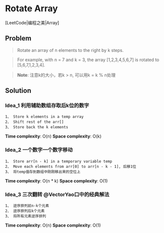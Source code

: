 # Rotate Array 

[LeetCode|编程之美|Array]

## Problem

> Rotate an array of n elements to the right by k steps.

> For example, with n = 7 and k = 3, the array [1,2,3,4,5,6,7] is rotated to [5,6,7,1,2,3,4].

> **Note**:
> 注意k的大小，若k > n, 可以用k = k % n处理

## Solution

### Idea_1 利用辅助数组存取后k位的数字

	1、 Store k elements in a temp array
	2、 Shift rest of the arr[]
	3、 Store back the k elements

**Time complexity**: O(n)
**Space complexity**: O(k)

### Idea_2 一个数字一个数字移动

	1、 Store arr[n - k] in a temporary variable temp
	2、 Move each elements from arr[0] to arr[n - k - 1], 后移1位 
	3、 将temp值存到数组中刚刚移出来的空位上

**Time complexity**: O(n * k)
**Space complexity**: O(1)

### Idea_3 三次翻转 @VectorYao口中的经典解法

	1、 逆序排列前n-k个元素
	2、 逆序排列后k个元素
	3、 将所有元素逆序排列

**Time complexity**: O(n)
**Space complexity**: O(1)
